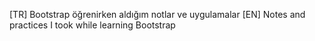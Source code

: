 [TR]
Bootstrap öğrenirken aldığım notlar ve uygulamalar
[EN]
Notes and practices I took while learning Bootstrap
